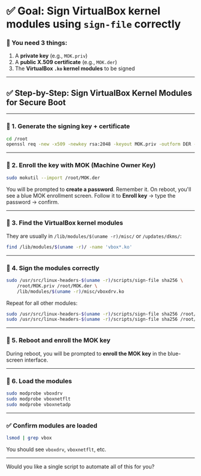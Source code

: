 # ✅ Goal: Sign VirtualBox kernel modules using `sign-file` correctly

### 🔐 You need 3 things:

1. A **private key** (e.g., `MOK.priv`)
2. A **public X.509 certificate** (e.g., `MOK.der`)
3. The **VirtualBox `.ko` kernel modules** to be signed

---

## ✅ Step-by-Step: Sign VirtualBox Kernel Modules for Secure Boot

---

### 🔹 1. **Generate the signing key + certificate**

```bash
cd /root
openssl req -new -x509 -newkey rsa:2048 -keyout MOK.priv -outform DER -out MOK.der -nodes -days 36500 -subj "/CN=VirtualBox Module Signing/"
```

---

### 🔹 2. **Enroll the key with MOK (Machine Owner Key)**

```bash
sudo mokutil --import /root/MOK.der
```

You will be prompted to **create a password**. Remember it.
On reboot, you'll see a blue MOK enrollment screen. Follow it to **Enroll key** → type the password → confirm.

---

### 🔹 3. **Find the VirtualBox kernel modules**

They are usually in `/lib/modules/$(uname -r)/misc/` or `/updates/dkms/`:

```bash
find /lib/modules/$(uname -r)/ -name 'vbox*.ko'
```

---

### 🔹 4. **Sign the modules correctly**

```bash
sudo /usr/src/linux-headers-$(uname -r)/scripts/sign-file sha256 \
    /root/MOK.priv /root/MOK.der \
    /lib/modules/$(uname -r)/misc/vboxdrv.ko
```

Repeat for all other modules:

```bash
sudo /usr/src/linux-headers-$(uname -r)/scripts/sign-file sha256 /root/MOK.priv /root/MOK.der /lib/modules/$(uname -r)/misc/vboxnetflt.ko
sudo /usr/src/linux-headers-$(uname -r)/scripts/sign-file sha256 /root/MOK.priv /root/MOK.der /lib/modules/$(uname -r)/misc/vboxnetadp.ko
```

---

### 🔹 5. **Reboot and enroll the MOK key**

During reboot, you will be prompted to **enroll the MOK key** in the blue-screen interface.

---

### 🔹 6. **Load the modules**

```bash
sudo modprobe vboxdrv
sudo modprobe vboxnetflt
sudo modprobe vboxnetadp
```

---

### ✅ Confirm modules are loaded

```bash
lsmod | grep vbox
```

You should see `vboxdrv`, `vboxnetflt`, etc.

---

Would you like a single script to automate all of this for you?
